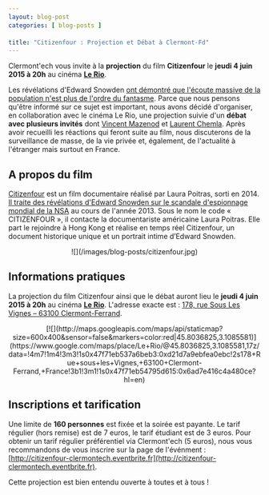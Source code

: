 ```yaml
---
layout: blog-post
categories: [ blog-posts ]

title: "Citizenfour : Projection et Débat à Clermont-Fd"
---
```


Clermont'ech vous invite à la **projection** du film **Citizenfour** le **jeudi
4 juin 2015 à 20h** au cinéma [**Le Rio**](http://cinemalerio.com/).

Les révélations d'Edward Snowden [ont démontré que l'écoute massive de la
population n'est plus de l'ordre du
fantasme](http://jenairienacacher.fr/surveillance.html). Parce que nous pensons
qu'être informé sur ce sujet est important, nous avons décidé d'organiser, en
collaboration avec le cinéma Le Rio, une projection suivie d'un **débat avec
plusieurs invités** dont [Vincent Mazenod](https://twitter.com/mazenovi) et
[Laurent Chemla](https://twitter.com/laurentchemla). Après avoir recueilli les
réactions qui feront suite au film, nous discuterons de la surveillance de
masse, de la vie privée et, également, de l'actualité à l'étranger mais surtout
en France.

## A propos du film

[Citizenfour](https://citizenfourfilm.com/) est un film documentaire réalisé
par Laura Poitras, sorti en 2014. [Il traite des révélations d'Edward Snowden
sur le scandale d'espionnage mondial de la
NSA](https://fr.wikipedia.org/wiki/Citizenfour) au cours de l'année 2013. Sous
le nom le code « CITIZENFOUR », il contacte la documentariste américaine Laura
Poitras. Elle part le rejoindre à Hong Kong et réalise en temps réel
Citizenfour, un document historique unique et un portrait intime d’Edward
Snowden.

<center>
![](/images/blog-posts/citizenfour.jpg)
</center>

## Informations pratiques

La projection du film Citizenfour ainsi que le débat auront lieu le **jeudi 4
juin 2015 à 20h** au cinéma [**Le Rio**](http://cinemalerio.com/).  L'adresse
exacte est : [178, rue Sous Les Vignes – 63100
Clermont-Ferrand](https://www.google.com/maps/place/Le+Rio/@45.8036825,3.1085581,17z/data=!4m7!1m4!3m3!1s0x47f71eb537a6beb3:0xd21d7a9ebfea0ebc!2s178+Rue+sous+les+Vignes,+63100+Clermont-Ferrand,+France!3b1!3m1!1s0x47f71eb54795d615:0x6ad7e416c4a480ce?hl=en).

<center>
[![](http://maps.googleapis.com/maps/api/staticmap?size=600x400&sensor=false&markers=color:red|45.8036825,3.1085581)](https://www.google.com/maps/place/Le+Rio/@45.8036825,3.1085581,17z/data=!4m7!1m4!3m3!1s0x47f71eb537a6beb3:0xd21d7a9ebfea0ebc!2s178+Rue+sous+les+Vignes,+63100+Clermont-Ferrand,+France!3b1!3m1!1s0x47f71eb54795d615:0x6ad7e416c4a480ce?hl=en)
</center>

## Inscriptions et tarification

Une limite de **160 personnes** est fixée et la soirée est payante. Le tarif
régulier (hors remise) est de 7 euros, le tarif étudiant est de 3 euros.
Pour obtenir un tarif régulier préférentiel via Clermont'ech (5 euros), nous
vous recommandons de vous inscrire sur la page de l'événment :
[http://citizenfour-clermontech.eventbrite.fr](http://citizenfour-clermontech.eventbrite.fr).

Cette projection est bien entendu ouverte à toutes et à tous !
